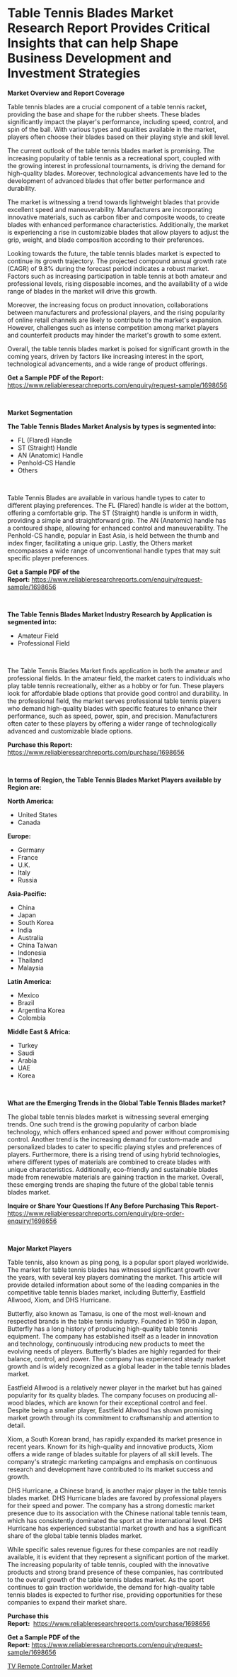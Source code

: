 <p><h1>Table Tennis Blades Market Research Report Provides Critical Insights that can help Shape Business Development and Investment Strategies</h1></p><p><strong>Market Overview and Report Coverage</strong></p>
<p><p>Table tennis blades are a crucial component of a table tennis racket, providing the base and shape for the rubber sheets. These blades significantly impact the player's performance, including speed, control, and spin of the ball. With various types and qualities available in the market, players often choose their blades based on their playing style and skill level.</p><p>The current outlook of the table tennis blades market is promising. The increasing popularity of table tennis as a recreational sport, coupled with the growing interest in professional tournaments, is driving the demand for high-quality blades. Moreover, technological advancements have led to the development of advanced blades that offer better performance and durability.</p><p>The market is witnessing a trend towards lightweight blades that provide excellent speed and maneuverability. Manufacturers are incorporating innovative materials, such as carbon fiber and composite woods, to create blades with enhanced performance characteristics. Additionally, the market is experiencing a rise in customizable blades that allow players to adjust the grip, weight, and blade composition according to their preferences.</p><p>Looking towards the future, the table tennis blades market is expected to continue its growth trajectory. The projected compound annual growth rate (CAGR) of 9.8% during the forecast period indicates a robust market. Factors such as increasing participation in table tennis at both amateur and professional levels, rising disposable incomes, and the availability of a wide range of blades in the market will drive this growth.</p><p>Moreover, the increasing focus on product innovation, collaborations between manufacturers and professional players, and the rising popularity of online retail channels are likely to contribute to the market's expansion. However, challenges such as intense competition among market players and counterfeit products may hinder the market's growth to some extent.</p><p>Overall, the table tennis blades market is poised for significant growth in the coming years, driven by factors like increasing interest in the sport, technological advancements, and a wide range of product offerings.</p></p>
<p><strong>Get a Sample PDF of the Report:</strong> <a href="https://www.reliableresearchreports.com/enquiry/request-sample/1698656">https://www.reliableresearchreports.com/enquiry/request-sample/1698656</a></p>
<p>&nbsp;</p>
<p><strong>Market Segmentation</strong></p>
<p><strong>The Table Tennis Blades Market Analysis by types is segmented into:</strong></p>
<p><ul><li>FL (Flared) Handle</li><li>ST (Straight) Handle</li><li>AN (Anatomic) Handle</li><li>Penhold-CS Handle</li><li>Others</li></ul></p>
<p>&nbsp;</p>
<p><p>Table Tennis Blades are available in various handle types to cater to different playing preferences. The FL (Flared) handle is wider at the bottom, offering a comfortable grip. The ST (Straight) handle is uniform in width, providing a simple and straightforward grip. The AN (Anatomic) handle has a contoured shape, allowing for enhanced control and maneuverability. The Penhold-CS handle, popular in East Asia, is held between the thumb and index finger, facilitating a unique grip. Lastly, the Others market encompasses a wide range of unconventional handle types that may suit specific player preferences.</p></p>
<p><strong>Get a Sample PDF of the Report:</strong>&nbsp;<a href="https://www.reliableresearchreports.com/enquiry/request-sample/1698656">https://www.reliableresearchreports.com/enquiry/request-sample/1698656</a></p>
<p>&nbsp;</p>
<p><strong>The Table Tennis Blades Market Industry Research by Application is segmented into:</strong></p>
<p><ul><li>Amateur Field</li><li>Professional Field</li></ul></p>
<p>&nbsp;</p>
<p><p>The Table Tennis Blades Market finds application in both the amateur and professional fields. In the amateur field, the market caters to individuals who play table tennis recreationally, either as a hobby or for fun. These players look for affordable blade options that provide good control and durability. In the professional field, the market serves professional table tennis players who demand high-quality blades with specific features to enhance their performance, such as speed, power, spin, and precision. Manufacturers often cater to these players by offering a wider range of technologically advanced and customizable blade options.</p></p>
<p><strong>Purchase this Report:</strong>&nbsp; <a href="https://www.reliableresearchreports.com/purchase/1698656">https://www.reliableresearchreports.com/purchase/1698656</a></p>
<p>&nbsp;</p>
<p><strong>In terms of Region, the Table Tennis Blades Market Players available by Region are:</strong></p>
<p>
    <p> <strong> North America: </strong>
        <ul>
            <li>United States</li>
            <li>Canada</li>
        </ul>
        </p> 
    <p> <strong> Europe: </strong>
        <ul>
            <li>Germany</li>
            <li>France</li>
            <li>U.K.</li>
            <li>Italy</li>
            <li>Russia</li>
        </ul>
        </p> 
    <p> <strong> Asia-Pacific: </strong>
        <ul>
            <li>China</li>
            <li>Japan</li>
            <li>South Korea</li>
            <li>India</li>
            <li>Australia</li>
            <li>China Taiwan</li>
            <li>Indonesia</li>
            <li>Thailand</li>
            <li>Malaysia</li>
        </ul>
        </p> 
    <p> <strong> Latin America: </strong>
        <ul>
            <li>Mexico</li>
            <li>Brazil</li>
            <li>Argentina Korea</li>
            <li>Colombia</li>
        </ul>
        </p> 
    <p> <strong> Middle East & Africa: </strong>
        <ul>
            <li>Turkey</li>
            <li>Saudi</li>
            <li>Arabia</li>
            <li>UAE</li>
            <li>Korea</li>
        </ul>
    </p>
    </p>
<p>&nbsp;</p>
<p><strong>What are the Emerging Trends in the Global Table Tennis Blades market?</strong></p>
<p><p>The global table tennis blades market is witnessing several emerging trends. One such trend is the growing popularity of carbon blade technology, which offers enhanced speed and power without compromising control. Another trend is the increasing demand for custom-made and personalized blades to cater to specific playing styles and preferences of players. Furthermore, there is a rising trend of using hybrid technologies, where different types of materials are combined to create blades with unique characteristics. Additionally, eco-friendly and sustainable blades made from renewable materials are gaining traction in the market. Overall, these emerging trends are shaping the future of the global table tennis blades market.</p></p>
<p><strong>Inquire or Share Your Questions If Any Before Purchasing This Report</strong>- <a href="https://www.reliableresearchreports.com/enquiry/pre-order-enquiry/1698656">https://www.reliableresearchreports.com/enquiry/pre-order-enquiry/1698656</a></p>
<p>&nbsp;</p>
<p><strong>Major Market Players</strong></p>
<p><p>Table tennis, also known as ping pong, is a popular sport played worldwide. The market for table tennis blades has witnessed significant growth over the years, with several key players dominating the market. This article will provide detailed information about some of the leading companies in the competitive table tennis blades market, including Butterfly, Eastfield Allwood, Xiom, and DHS Hurricane.</p><p>Butterfly, also known as Tamasu, is one of the most well-known and respected brands in the table tennis industry. Founded in 1950 in Japan, Butterfly has a long history of producing high-quality table tennis equipment. The company has established itself as a leader in innovation and technology, continuously introducing new products to meet the evolving needs of players. Butterfly's blades are highly regarded for their balance, control, and power. The company has experienced steady market growth and is widely recognized as a global leader in the table tennis blades market.</p><p>Eastfield Allwood is a relatively newer player in the market but has gained popularity for its quality blades. The company focuses on producing all-wood blades, which are known for their exceptional control and feel. Despite being a smaller player, Eastfield Allwood has shown promising market growth through its commitment to craftsmanship and attention to detail.</p><p>Xiom, a South Korean brand, has rapidly expanded its market presence in recent years. Known for its high-quality and innovative products, Xiom offers a wide range of blades suitable for players of all skill levels. The company's strategic marketing campaigns and emphasis on continuous research and development have contributed to its market success and growth.</p><p>DHS Hurricane, a Chinese brand, is another major player in the table tennis blades market. DHS Hurricane blades are favored by professional players for their speed and power. The company has a strong domestic market presence due to its association with the Chinese national table tennis team, which has consistently dominated the sport at the international level. DHS Hurricane has experienced substantial market growth and has a significant share of the global table tennis blades market.</p><p>While specific sales revenue figures for these companies are not readily available, it is evident that they represent a significant portion of the market. The increasing popularity of table tennis, coupled with the innovative products and strong brand presence of these companies, has contributed to the overall growth of the table tennis blades market. As the sport continues to gain traction worldwide, the demand for high-quality table tennis blades is expected to further rise, providing opportunities for these companies to expand their market share.</p></p>
<p><strong>Purchase this Report:</strong>&nbsp;&nbsp;<a href="https://www.reliableresearchreports.com/purchase/1698656">https://www.reliableresearchreports.com/purchase/1698656</a></p>
<p></p>
<p><strong>Get a Sample PDF of the Report:</strong>&nbsp;<a href="https://www.reliableresearchreports.com/enquiry/request-sample/1698656">https://www.reliableresearchreports.com/enquiry/request-sample/1698656</a></p>
<p><p><a href="https://github.com/GroverBarry/Market-Research-Report-List-2/blob/main/tv-remote-controller-market.md">TV Remote Controller Market</a></p></p>